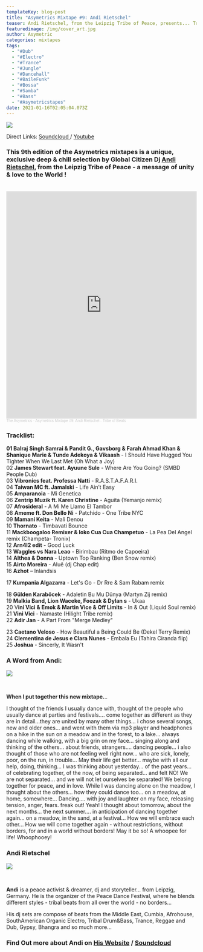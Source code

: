 ```yaml
---
templateKey: blog-post
title: "Asymetrics Mixtape #9: Andi Rietschel"
teaser: Andi Rietschel, from the Leipzig Tribe of Peace, presents... Tribe of Beats
featuredimage: /img/cover_art.jpg
author: Asymetric
categories: mixtapes
tags:
  - "#Dub"
  - "#Electro"
  - "#Trance"
  - "#Jungle"
  - "#Dancehall"
  - "#BaileFunk"
  - "#Bossa"
  - "#Samba"
  - "#Bass"
  - "#Asymetricstapes"
date: 2021-01-16T02:05:04.073Z
---
```

![](/img/cover_art.jpg)

Direct Links: [Soundcloud ](https://soundcloud.com/the-asymetrics/asymetrics-mixtape-9-andi-rietschel-tribe-of-beats?in=the-asymetrics/sets/the-asymetrics-mixtapes)/ [Youtube](https://www.youtube.com/watch?v=17uab_zhPT8)

### This 9th edition of the Asymetrics mixtapes is a unique, exclusive deep & chill selection by Global Citizen Dj [Andi Rietschel](https://andirietschel.wordpress.com/), from the Leipzig Tribe of Peace - a message of unity & love to the World !

<br>

<iframe width="100%" height="600" scrolling="no" frameborder="no" allow="autoplay" src="https://w.soundcloud.com/player/?url=https%3A//api.soundcloud.com/tracks/966549196&color=%23ff5500&auto_play=false&hide_related=false&show_comments=true&show_user=true&show_reposts=false&show_teaser=true&visual=true"></iframe><div style="font-size: 10px; color: #cccccc;line-break: anywhere;word-break: normal;overflow: hidden;white-space: nowrap;text-overflow: ellipsis; font-family: Interstate,Lucida Grande,Lucida Sans Unicode,Lucida Sans,Garuda,Verdana,Tahoma,sans-serif;font-weight: 100;"><a href="https://soundcloud.com/the-asymetrics" title="The Asymetrics" target="_blank" style="color: #cccccc; text-decoration: none;">The Asymetrics</a> · <a href="https://soundcloud.com/the-asymetrics/asymetrics-mixtape-9-andi-rietschel-tribe-of-beats" title="Asymetrics Mixtape #9: Andi Rietschel - Tribe of Beats" target="_blank" style="color: #cccccc; text-decoration: none;">Asymetrics Mixtape #9: Andi Rietschel - Tribe of Beats</a></div>

### Tracklist:



**01 Balraj Singh Samrai & Pandit G., Gavsborg & Farah Ahmad Khan & Shanique Marie & Tunde Adekoya & Vikaash** - I Should Have Hugged You Tighter When We Last Met (Oh What a Joy)\
02 **James Stewart feat. Ayuune Sule** - Where Are You Going? (SMBD People Dub)\
03 **Vibronics feat. Professa Natti** - R.A.S.T.A.F.A.R.I.\
04 **Taiwan MC ft. Jamalski** - Life Ain’t Easy\
05 **Amparanoia** - Mi Genetica\
06 **Zentrip Muzik ft. Karen Christine** - Aguita (Yemanjo remix)\
07 **Afrosideral** - A Mi Me Llamo El Tambor\
08 **Ameme ft. Don Bello Ni** - Patchido - One Tribe NYC\
09 **Mamani Keita** - Mali Denou\
10 **Thornato** - Timbavati Bounce\
11 **Mackboogaloo Remixer & loko Cua Cua Champetuo** - La Pea Del Angel remix (Champeta- Tronix)\
12 **Arn4l2 edit** - Good Luck\
13 **Waggles vs Nara Leao** - Birimbau (Ritmo de Capoeira)\
14 **Althea & Donna** - Uptown Top Ranking (Ben Snow remix)\
15 **Airto Moreira** - Aluê (dj Chap edit)\
16 **Azhot** – Inlandsis

17 **Kumpania Algazarra** - Let's Go - Dr Rre & Sam Rabam remix

18 **Gülden Karaböcek** - Adaletin Bu Mu Dünya (Martyn Zij remix)\
19 **Malkia Band, Lion Waceke, Foozak & Dylan s** - Ukaa\
20 V**ini Vici & Emok & Martin Vice & Off Limits** - In & Out (Liquid Soul remix)\
21 **Vini Vici** - Namaste (Hilight Tribe remix)\
22 **Adir Jan** - A Part From "Merge Medley"

23 **Caetano Veloso** - How Beautiful a Being Could Be (Dekel Terry Remix)\
24 **Clementina de Jesus e Clara Nunes** - Embala Eu (Tahira Ciranda flip)\
25 **Joshua** - Sincerly, It Wasn't

### A Word from Andi:

![](/img/andi-from-the-leipzig-tribe-of-peace-picture-by-www-amirweiss-com.jpg)

<br>

**When I put together this new mixtape.**.. 

I thought of the friends I usually dance with, thought of the people who usually dance at parties and festivals.... come together as different as they are in detail...they are united by many other things... i chose several songs, new and older ones... and went with them via mp3 player and headphones on a hike in the sun on a meadow and in the forest, to a lake... always dancing while walking, with a big grin on my face... singing along and thinking of the others... about friends, strangers.... dancing people... i also thought of those who are not feeling well right now... who are sick, lonely, poor, on the run, in trouble... May their life get better... maybe with all our help, doing, thinking... I was thinking about yesterday... of the past years... of celebrating together, of the now, of being separated... and felt NO! We are not separated... and we will not let ourselves be separated! We belong together for peace, and in love. While I was dancing alone on the meadow, I thought about the others... how they could dance too... on a meadow, at home, somewhere... Dancing.... with joy and laughter on my face, releasing tension, anger, fears. freak out! Yeah! I thought about tomorrow, about the next months... the next summer.... in anticipation of dancing together again... on a meadow, in the sand, at a festival... How we will embrace each other... How we will come together again - without restrictions, without borders, for and in a world without borders! May it be so! A whoopee for life! Whoophooey!

### **Andi Rietschel**

![](/img/andi-from-the-leipzig-tribe-of-peace.jpg)

**<br>**

**Andi** is a peace activist & dreamer, dj and storyteller… from Leipzig, Germany. He is the organizer of the Peace Dance Festival, where he blends different styles - tribal beats from all over the world - no borders...

His dj sets are compose of beats from the Middle East, Cumbia, Afrohouse, SouthAmerican Organic Electro, Tribal Drum&Bass, Trance, Reggae and Dub, Gypsy, Bhangra and so much more...



### Find Out more about Andi on [His Website](www.andirietschel.de) / [Soundcloud](www.soundcloud.com/andi-rietschel)